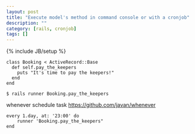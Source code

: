 ```yaml
---
layout: post
title: "Execute model's method in command console or with a cronjob"
description: ""
category: [rails, cronjob]
tags: []
---
```

{% include JB/setup %}

    class Booking < ActiveRecord::Base      
      def self.pay_the_keepers        
        puts "It's time to pay the keepers!"      
      end
    end

    $ rails runner Booking.pay_the_keepers

whenever schedule task
https://github.com/javan/whenever

    every 1.day, at: '23:00' do
        runner 'Booking.pay_the_keepers"
    end